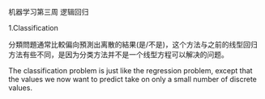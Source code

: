 机器学习第三周 逻辑回归

1.Classification

分類問題通常比較偏向預測出离散的結果\(是/不是\)，这个方法与之前的线型回归方法有些不同，是因为分类方法并不是一个线型方程可以解决的问题。

The classification problem is just like the regression problem, except that the values we now want to predict take on only a small number of discrete values.

